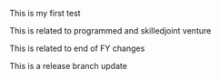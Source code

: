 This is my first test

This is related to programmed and skilledjoint venture

This is related to end of FY changes

This is a release branch update
